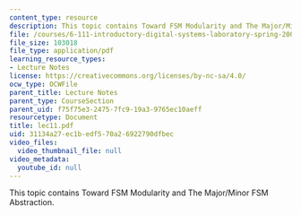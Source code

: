 ```yaml
---
content_type: resource
description: This topic contains Toward FSM Modularity and The Major/Minor FSM Abstraction.
file: /courses/6-111-introductory-digital-systems-laboratory-spring-2006/31134a27ec1bedf570a26922790dfbec_lec11.pdf
file_size: 103018
file_type: application/pdf
learning_resource_types:
- Lecture Notes
license: https://creativecommons.org/licenses/by-nc-sa/4.0/
ocw_type: OCWFile
parent_title: Lecture Notes
parent_type: CourseSection
parent_uid: f75f75e3-2475-7fc9-19a3-9765ec10aeff
resourcetype: Document
title: lec11.pdf
uid: 31134a27-ec1b-edf5-70a2-6922790dfbec
video_files:
  video_thumbnail_file: null
video_metadata:
  youtube_id: null
---
```

This topic contains Toward FSM Modularity and The Major/Minor FSM Abstraction.